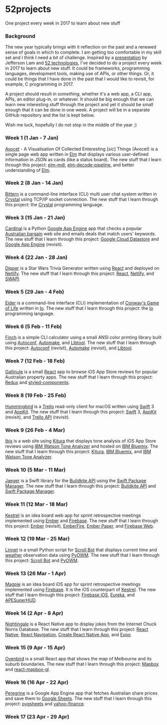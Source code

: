 # 52projects

One project every week in 2017 to learn about new stuff

### Background

The new year typically brings with it reflection on the past and a renewed sense of goals in which to complete. I am getting too comfortable in my skill set and I think I need a bit of challenge. Inspired by a [presentation](https://speakerdeck.com/jeffersonlam/reflections-from-52-weeks-52-projects) by Jefferson Lam and [52 technologies](https://github.com/shekhargulati/52-technologies-in-2016), I've decided to do a project every week in 2017 to learn about new stuff. It could be frameworks, programming languages, development tools, making use of APIs, or other things. Or, it could be things that I have done in the past that I would like to revisit, for example, C programming in 2017.

A project should result in *something*, whether it's a web app, a CLI app, APIs, an editor plug-in, or whatever. It should be big enough that we can learn new interesting stuff through the project and yet it should be small enough that it can be done in one week. A project will be in a separate GitHub repository and the list is kept below.

Wish me luck, hopefully I do not stop in the middle of the year ;)

### Week 1 (1 Jan - 7 Jan)

[Avocet](https://github.com/donny/avocet) - A Visualisation Of Collected Enteresting [*sic*] Things (Avocet) is a single page web app written in [Elm](http://elm-lang.org) that displays various user-defined information in JSON as cards (like a status board). The new stuff that I learn through this project: [elm-mdl](https://debois.github.io/elm-mdl/), [elm-decode-pipeline](https://github.com/NoRedInk/elm-decode-pipeline), and better understanding of [Elm](http://elm-lang.org).

### Week 2 (8 Jan - 14 Jan)

[Bittern](https://github.com/donny/bittern) is a command-line interface (CLI) multi user chat system written in [Crystal](https://crystal-lang.org) using TCP/IP socket connection. The new stuff that I learn through this project: the [Crystal](https://crystal-lang.org) programming language.

### Week 3 (15 Jan - 21 Jan)

[Cardinal](https://github.com/donny/cardinal) is a Python [Google App Engine](https://cloud.google.com/appengine/) app that checks a popular [Australian bargain](https://www.ozbargain.com.au/) web site and emails deals that match users' keywords. The new stuff that I learn through this project: [Google Cloud Datastore](https://cloud.google.com/datastore/) and [Google App Engine](https://cloud.google.com/appengine/) (revisit).

### Week 4 (22 Jan - 28 Jan)

[Dipper](https://github.com/donny/dipper) is a Star Wars Trivia Generator written using [React](https://facebook.github.io/react/) and deployed on [Netlify](https://www.netlify.com). The new stuff that I learn through this project: [React](https://facebook.github.io/react/), [Netlify](https://www.netlify.com), and [SWAPI](https://swapi.co).

### Week 5 (29 Jan - 4 Feb)

[Eider](https://github.com/donny/eider) is a command-line interface (CLI) implementation of [Conway's Game of Life](https://en.wikipedia.org/wiki/Conway's_Game_of_Life) written in [Io](http://iolanguage.org). The new stuff that I learn through this project: the [Io](http://iolanguage.org) programming language.

### Week 6 (5 Feb - 11 Feb)

[Finch](https://github.com/donny/finch) is a simple CLI calculator using a small ANSI color printing library built using [Autoconf](https://www.gnu.org/software/autoconf/autoconf.html), [Automake](https://www.gnu.org/software/automake/), and [Libtool](https://www.gnu.org/software/libtool/). The new stuff that I learn through this project: [Autoconf](https://www.gnu.org/software/autoconf/autoconf.html) (revisit), [Automake](https://www.gnu.org/software/automake/) (revisit), and [Libtool](https://www.gnu.org/software/libtool/).

### Week 7 (12 Feb - 18 Feb)

[Gallinule](https://github.com/donny/gallinule) is a small [React](https://facebook.github.io/react/) app to browse iOS App Store reviews for popular Australian property apps. The new stuff that I learn through this project: [Redux](http://redux.js.org/) and [styled-components](https://styled-components.com).

### Week 8 (19 Feb - 25 Feb)

[Hummingbird](https://github.com/donny/hummingbird) is a [Trello](https://trello.com) read-only client for macOS written using [Swift](https://swift.org) 3 and [AppKit](https://developer.apple.com/reference/appkit). The new stuff that I learn through this project: [Swift](https://swift.org) 3, [AppKit](https://developer.apple.com/reference/appkit) (revisit), and [Trello API](https://developers.trello.com) (revisit).

### Week 9 (26 Feb - 4 Mar)

[Ibis](https://github.com/donny/ibis) is a web site using [Kitura](https://developer.ibm.com/swift/kitura/) that displays tone analysis of iOS App Store reviews using [IBM Watson Tone Analyzer](https://www.ibm.com/watson/developercloud/tone-analyzer.html) and hosted on [IBM Bluemix](https://developer.ibm.com/swift/swift-on-ibm-cloud/). The new stuff that I learn through this project: [Kitura](https://developer.ibm.com/swift/kitura/), [IBM Bluemix](https://developer.ibm.com/swift/swift-on-ibm-cloud/), and [IBM Watson Tone Analyzer](https://www.ibm.com/watson/developercloud/tone-analyzer.html).

### Week 10 (5 Mar - 11 Mar)

[Jaeger](https://github.com/donny/jaeger) is a Swift library for the [Buildkite API](https://buildkite.com/docs/rest-api) using the [Swift Package Manager](https://swift.org/package-manager). The new stuff that I learn through this project: [Buildkite API](https://buildkite.com/docs/rest-api) and [Swift Package Manager](https://swift.org/package-manager).

### Week 11 (12 Mar - 18 Mar)

[Kestrel](https://github.com/donny/kestrel) is an idea board web app for sprint retrospective meetings implemented using [Ember](http://emberjs.com) and [Firebase](https://firebase.google.com). The new stuff that I learn through this project: [Ember](http://emberjs.com) (revisit), [EmberFire](https://github.com/firebase/emberfire), [Ember Paper](http://miguelcobain.github.io/ember-paper), and [Firebase Web](https://firebase.google.com/docs/web/setup).

### Week 12 (19 Mar - 25 Mar)

[Linnet](https://github.com/donny/linnet) is a small Python script for [Scroll Bot](https://shop.pimoroni.com/products/scroll-bot-pi-zero-w-project-kit) that displays current time and [weather](http://openweathermap.org) observation data using [PyOWM](https://github.com/csparpa/pyowm). The new stuff that I learn through this project: [Scroll Bot](https://shop.pimoroni.com/products/scroll-bot-pi-zero-w-project-kit) and [PyOWM](https://github.com/csparpa/pyowm).

### Week 13 (26 Mar - 1 Apr)

[Magpie](https://github.com/donny/magpie) is an idea board iOS app for sprint retrospective meetings implemented using [Firebase](https://firebase.google.com). It is the iOS counterpart of [Kestrel](https://github.com/donny/kestrel). The new stuff that I learn through this project: [Firebase iOS](https://firebase.google.com/docs/ios/setup), [Eureka](https://github.com/xmartlabs/Eureka), and [APESuperHUD](https://github.com/apegroup/APESuperHUD).

### Week 14 (2 Apr - 8 Apr)

[Nightingale](https://github.com/donny/nightingale) is a React Native app to display jokes from the Internet Chuck Norris Database. The new stuff that I learn through this project: [React Native](https://facebook.github.io/react-native/), [React Navigation](https://reactnavigation.org), [Create React Native App](https://github.com/react-community/create-react-native-app), and [Expo](https://expo.io).

### Week 15 (9 Apr - 15 Apr)

[Ovenbird](https://github.com/donny/ovenbird) is a small React app that shows the map of Melbourne and its suburb boundaries. The new stuff that I learn through this project: [Mapbox](https://www.mapbox.com) and [react-mapbox-gl](https://github.com/alex3165/react-mapbox-gl).

### Week 16 (16 Apr - 22 Apr)

[Peregrine](https://github.com/donny/peregrine) is a Google App Engine app that fetches Australian share prices and save them to [Google Sheets](https://www.google.com.au/sheets/about/). The new stuff that I learn through this project: [pygsheets](https://github.com/nithinmurali/pygsheets) and [yahoo-finance](https://github.com/lukaszbanasiak/yahoo-finance).

### Week 17 (23 Apr - 29 Apr)
